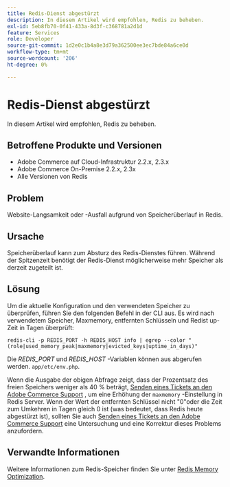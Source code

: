 ```yaml
---
title: Redis-Dienst abgestürzt
description: In diesem Artikel wird empfohlen, Redis zu beheben.
exl-id: 5eb8fb70-0f41-433a-8d3f-c368781a2d1d
feature: Services
role: Developer
source-git-commit: 1d2e0c1b4a8e3d79a362500ee3ec7bde84a6ce0d
workflow-type: tm+mt
source-wordcount: '206'
ht-degree: 0%

---
```


# Redis-Dienst abgestürzt

In diesem Artikel wird empfohlen, Redis zu beheben.

## Betroffene Produkte und Versionen

* Adobe Commerce auf Cloud-Infrastruktur 2.2.x, 2.3.x
* Adobe Commerce On-Premise 2.2.x, 2.3x
* Alle Versionen von Redis

## Problem

Website-Langsamkeit oder -Ausfall aufgrund von Speicherüberlauf in Redis.

## Ursache

Speicherüberlauf kann zum Absturz des Redis-Dienstes führen. Während der Spitzenzeit benötigt der Redis-Dienst möglicherweise mehr Speicher als derzeit zugeteilt ist.

## Lösung

Um die aktuelle Konfiguration und den verwendeten Speicher zu überprüfen, führen Sie den folgenden Befehl in der CLI aus. Es wird nach verwendetem Speicher, Maxmemory, entfernten Schlüsseln und Redist up-Zeit in Tagen überprüft:

```
redis-cli -p REDIS_PORT -h REDIS_HOST info | egrep --color "(role|used_memory_peak|maxmemory|evicted_keys|uptime_in_days)"
```

Die *REDIS\_PORT* und *REDIS\_HOST* -Variablen können aus abgerufen werden. `app/etc/env.php`.

Wenn die Ausgabe der obigen Abfrage zeigt, dass der Prozentsatz des freien Speichers weniger als 40 % beträgt, [Senden eines Tickets an den Adobe Commerce Support](/help/help-center-guide/help-center/magento-help-center-user-guide.md#submit-ticket) , um eine Erhöhung der `maxmemory` -Einstellung in Redis Server. Wenn der Wert der entfernten Schlüssel nicht &quot;0&quot;oder die Zeit zum Umkehren in Tagen gleich 0 ist (was bedeutet, dass Redis heute abgestürzt ist), sollten Sie auch [Senden eines Tickets an den Adobe Commerce Support](/help/help-center-guide/help-center/magento-help-center-user-guide.md#submit-ticket) eine Untersuchung und eine Korrektur dieses Problems anzufordern.

## Verwandte Informationen

Weitere Informationen zum Redis-Speicher finden Sie unter [Redis Memory Optimization](https://redis.io/topics/memory-optimization).
